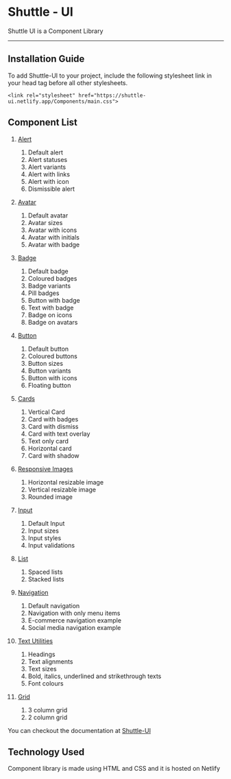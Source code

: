# Shuttle - UI

 Shuttle UI is a Component Library
 
 ----
 
 ## Installation Guide
 
 To add Shuttle-UI to your project, include the following stylesheet link in your head tag before all other stylesheets.
 
 `<link rel="stylesheet" href="https://shuttle-ui.netlify.app/Components/main.css"> `
 
 ## Component List
 
 1. [Alert](https://shuttle-ui.netlify.app/components/alert/alert) 

       1. Default alert
       2. Alert statuses
       3. Alert variants
       4. Alert with links
       5. Alert with icon
       6. Dismissible alert

 2. [Avatar](https://shuttle-ui.netlify.app/components/avatar/avatar)

       1. Default avatar
       2. Avatar sizes
       3. Avatar with icons
       4. Avatar with initials
       5. Avatar with badge

 3. [Badge](https://shuttle-ui.netlify.app/components/badge/badge)

       1. Default badge
       2. Coloured badges
       3. Badge variants
       4. Pill badges
       5. Button with badge
       6. Text with badge
       7. Badge on icons
       8. Badge on avatars

 4. [Button](https://shuttle-ui.netlify.app/components/button/button)

       1. Default button
       2. Coloured buttons
       3. Button sizes
       4. Button variants
       5. Button with icons
       6. Floating button

 5. [Cards](https://shuttle-ui.netlify.app/components/card/card)

       1. Vertical Card
       2. Card with badges
       3. Card with dismiss
       4. Card with text overlay
       5. Text only card
       6. Horizontal card
       7. Card with shadow

 6. [Responsive Images](https://shuttle-ui.netlify.app/components/image/responsive-image)

       1. Horizontal resizable image
       2. Vertical resizable image
       3. Rounded image

 7. [Input](https://shuttle-ui.netlify.app/components/input/input)

       1. Default Input
       2. Input sizes
       3. Input styles
       4. Input validations

 8. [List](https://shuttle-ui.netlify.app/components/list/list)

       1. Spaced lists
       2. Stacked lists

 9. [Navigation](https://shuttle-ui.netlify.app/components/navigation/navigation)

       1. Default navigation
       2. Navigation with only menu items
       3. E-commerce navigation example
       4. Social media navigation example

 10. [Text Utilities](https://shuttle-ui.netlify.app/components/textutilities/textutilities)

       1. Headings
       2. Text alignments
       3. Text sizes
       4. Bold, italics, underlined and strikethrough texts
       5. Font colours

 11. [Grid](https://shuttle-ui.netlify.app/components/grid/grid)

       1. 3 column grid
       2. 2 column grid


You can checkout the documentation at [Shuttle-UI](https://shuttle-ui.netlify.app/documentation/doc.html)


## Technology Used

Component library is made using HTML and CSS and it is hosted on Netlify
